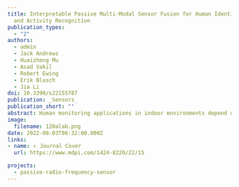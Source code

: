 ```yaml
---
title: Interpretable Passive Multi-Modal Sensor Fusion for Human Identification
  and Activity Recognition
publication_types:
  - "2"
authors:
  - admin
  - Jack Andrews
  - Huaizheng Mu
  - Asad Vakil
  - Robert Ewing
  - Erik Blasch
  - Jia Li
doi: 10.3390/s22155787
publication: _Sensors_
publication_short: ""
abstract: Human monitoring applications in indoor environments depend on accurate human identification and activity recognition (HIAR). Single modality sensor systems have shown to be accurate for HIAR, but there are some shortcomings to these systems, such as privacy, intrusion, and costs. To combat these shortcomings for a long-term monitoring solution, an interpretable, passive, multi-modal, sensor fusion system PRF-PIR is proposed in this work. PRF-PIR is composed of one software-defined radio (SDR) device and one novel passive infrared (PIR) sensor system. A recurrent neural network (RNN) is built as the HIAR model for this proposed solution to handle the temporal dependence of passive information captured by both modalities. We validate our proposed PRF-PIR system for a potential human monitoring system through the data collection of eleven activities from twelve human subjects in an academic office environment. From our data collection, the efficacy of the sensor fusion system is proven via an accuracy of 0.9866 for human identification and an accuracy of 0.9623 for activity recognition. The results of the system are supported with explainable artificial intelligence (XAI) methodologies to serve as a validation for sensor fusion over the deployment of single sensor solutions. PRF-PIR provides a passive, non-intrusive, and highly accurate system that allows for robustness in uncertain, highly similar, and complex at-home activities performed by a variety of human subjects.
image:
  filename: 120alab.png
date: 2022-08-03T06:32:00.000Z
links:
- name: ⭐ Journal Cover
  url: https://www.mdpi.com/1424-8220/22/15

projects:
  - passive-radio-frequency-sensor
---
```


